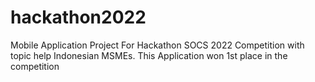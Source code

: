 # hackathon2022

Mobile Application Project For Hackathon SOCS 2022 Competition with topic help Indonesian MSMEs.
This Application won 1st place in the competition
